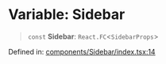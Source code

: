 # Variable: Sidebar

> `const` **Sidebar**: `React.FC`\<`SidebarProps`\>

Defined in: [components/Sidebar/index.tsx:14](https://github.com/onyx-og/prismal-react/blob/c800194f7409ec5ee2985ddabc203568950fbd7d/packages/react/src/components/Sidebar/index.tsx#L14)
